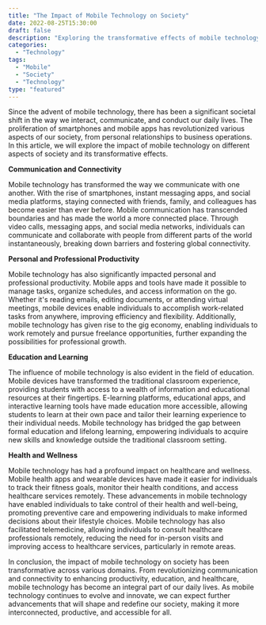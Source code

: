 ```yaml
--- 
title: "The Impact of Mobile Technology on Society" 
date: 2022-08-25T15:30:00 
draft: false 
description: "Exploring the transformative effects of mobile technology on society." 
categories: 
  - "Technology" 
tags: 
  - "Mobile"
  - "Society"
  - "Technology"
type: "featured" 
--- 
```


Since the advent of mobile technology, there has been a significant societal shift in the way we interact, communicate, and conduct our daily lives. The proliferation of smartphones and mobile apps has revolutionized various aspects of our society, from personal relationships to business operations. In this article, we will explore the impact of mobile technology on different aspects of society and its transformative effects.

**Communication and Connectivity**

Mobile technology has transformed the way we communicate with one another. With the rise of smartphones, instant messaging apps, and social media platforms, staying connected with friends, family, and colleagues has become easier than ever before. Mobile communication has transcended boundaries and has made the world a more connected place. Through video calls, messaging apps, and social media networks, individuals can communicate and collaborate with people from different parts of the world instantaneously, breaking down barriers and fostering global connectivity.

**Personal and Professional Productivity**

Mobile technology has also significantly impacted personal and professional productivity. Mobile apps and tools have made it possible to manage tasks, organize schedules, and access information on the go. Whether it's reading emails, editing documents, or attending virtual meetings, mobile devices enable individuals to accomplish work-related tasks from anywhere, improving efficiency and flexibility. Additionally, mobile technology has given rise to the gig economy, enabling individuals to work remotely and pursue freelance opportunities, further expanding the possibilities for professional growth.

**Education and Learning**

The influence of mobile technology is also evident in the field of education. Mobile devices have transformed the traditional classroom experience, providing students with access to a wealth of information and educational resources at their fingertips. E-learning platforms, educational apps, and interactive learning tools have made education more accessible, allowing students to learn at their own pace and tailor their learning experience to their individual needs. Mobile technology has bridged the gap between formal education and lifelong learning, empowering individuals to acquire new skills and knowledge outside the traditional classroom setting.

**Health and Wellness**

Mobile technology has had a profound impact on healthcare and wellness. Mobile health apps and wearable devices have made it easier for individuals to track their fitness goals, monitor their health conditions, and access healthcare services remotely. These advancements in mobile technology have enabled individuals to take control of their health and well-being, promoting preventive care and empowering individuals to make informed decisions about their lifestyle choices. Mobile technology has also facilitated telemedicine, allowing individuals to consult healthcare professionals remotely, reducing the need for in-person visits and improving access to healthcare services, particularly in remote areas.

In conclusion, the impact of mobile technology on society has been transformative across various domains. From revolutionizing communication and connectivity to enhancing productivity, education, and healthcare, mobile technology has become an integral part of our daily lives. As mobile technology continues to evolve and innovate, we can expect further advancements that will shape and redefine our society, making it more interconnected, productive, and accessible for all.
